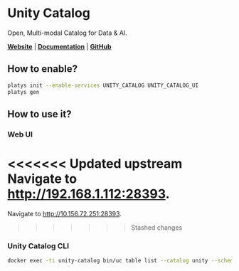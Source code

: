 # Unity Catalog

Open, Multi-modal Catalog for Data & AI.

**[Website](https://www.unitycatalog.io/)** | **[Documentation](https://docs.unitycatalog.io/)** | **[GitHub](https://github.com/unitycatalog/unitycatalog)**

## How to enable?

```bash
platys init --enable-services UNITY_CATALOG UNITY_CATALOG_UI
platys gen
```

## How to use it?

### Web UI

<<<<<<< Updated upstream
Navigate to <http://192.168.1.112:28393>.
=======
Navigate to <http://10.156.72.251:28393>.
>>>>>>> Stashed changes

### Unity Catalog CLI

```bash
docker exec -ti unity-catalog bin/uc table list --catalog unity --schema default
```